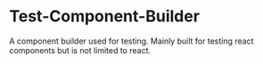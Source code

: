# Test-Component-Builder
A component builder used for testing. Mainly built for testing react components but is not limited to react.
